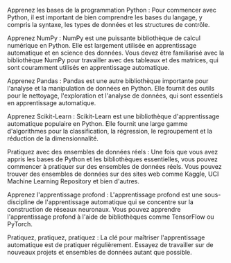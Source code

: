 Apprenez les bases de la programmation Python : Pour commencer avec Python, il est important de bien comprendre les bases du langage, y compris la syntaxe, les types de données et les structures de contrôle.

Apprenez NumPy : NumPy est une puissante bibliothèque de calcul numérique en Python. Elle est largement utilisée en apprentissage automatique et en science des données. Vous devez être familiarisé avec la bibliothèque NumPy pour travailler avec des tableaux et des matrices, qui sont couramment utilisés en apprentissage automatique.

Apprenez Pandas : Pandas est une autre bibliothèque importante pour l'analyse et la manipulation de données en Python. Elle fournit des outils pour le nettoyage, l'exploration et l'analyse de données, qui sont essentiels en apprentissage automatique.

Apprenez Scikit-Learn : Scikit-Learn est une bibliothèque d'apprentissage automatique populaire en Python. Elle fournit une large gamme d'algorithmes pour la classification, la régression, le regroupement et la réduction de la dimensionnalité.

Pratiquez avec des ensembles de données réels : Une fois que vous avez appris les bases de Python et les bibliothèques essentielles, vous pouvez commencer à pratiquer sur des ensembles de données réels. Vous pouvez trouver des ensembles de données sur des sites web comme Kaggle, UCI Machine Learning Repository et bien d'autres.

Apprenez l'apprentissage profond : L'apprentissage profond est une sous-discipline de l'apprentissage automatique qui se concentre sur la construction de réseaux neuronaux. Vous pouvez apprendre l'apprentissage profond à l'aide de bibliothèques comme TensorFlow ou PyTorch.

Pratiquez, pratiquez, pratiquez : La clé pour maîtriser l'apprentissage automatique est de pratiquer régulièrement. Essayez de travailler sur de nouveaux projets et ensembles de données autant que possible.
